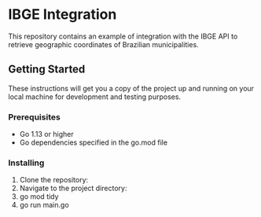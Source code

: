 # IBGE Integration

This repository contains an example of integration with the IBGE API to retrieve geographic coordinates of Brazilian municipalities.

## Getting Started

These instructions will get you a copy of the project up and running on your local machine for development and testing purposes.

### Prerequisites

- Go 1.13 or higher
- Go dependencies specified in the go.mod file

### Installing

1. Clone the repository:
2. Navigate to the project directory:
3. go mod tidy
4. go run main.go

